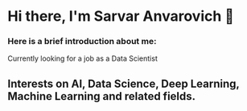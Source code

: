 # Hi there, I'm Sarvar Anvarovich 👋

<!--
**uSarvar/uSarvar** is a ✨ _special_ ✨ repository because its `README.md` (this file) appears on your GitHub profile.



- 🔭 I’m currently working on ...
- 🌱 I’m currently learning ...
- 👯 I’m looking to collaborate on ...
- 🤔 I’m looking for help with ...
- 💬 Ask me about ...
- 📫 How to reach me: ...
- 😄 Pronouns: ...
- ⚡ Fun fact: ...
-->
### Here is a brief introduction about me:
Currently looking for a job as a Data Scientist

## Interests on AI, Data Science, Deep Learning, Machine Learning and related fields.
